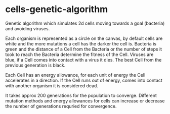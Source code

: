 # cells-genetic-algorithm
Genetic algorithm which simulates 2d cells moving towards a goal (bacteria) and avoiding viruses.

Each organism is represented as a circle on the canvas, by default cells are white and the more mutations a cell has the darker
the cell is. Bacteria is green and the distance of a Cell from the Bacteria or the number of steps it took to reach the
Bacteria determine the fitness of the Cell. Viruses are blue, if a Cell comes into contact with a virus it dies. The best Cell
from the previous generation is black. 

Each Cell has an energy allowance, for each unit of energy the Cell accelerates in a direction. If the Cell runs out of energy,
comes into contact with another organism it is considered dead. 

It takes approx 200 generations for the population to converge. Different mutation methods and energy allowances for cells 
can increase or decrease the number of generations requried for convergence. 
